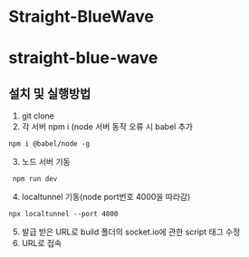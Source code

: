 # Straight-BlueWave
# straight-blue-wave



## 설치 및 실행방법
1. git clone
2. 각 서버 npm i (node 서버 동작 오류 시 babel 추가
```
npm i @babel/node -g
```
3. 노드 서버 기동
```
 npm run dev
```
4. localtunnel 기동(node port번호 4000을 따라감)
```
npx localtunnel --port 4000
```
5. 발급 받은 URL로 build 폴더의 socket.io에 관한 script 태그 수정
6. URL로 접속
